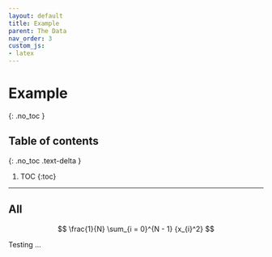 ```yaml
---
layout: default
title: Example
parent: The Data
nav_order: 3
custom_js:
- latex
---
```


# Example
{: .no_toc }

## Table of contents
{: .no_toc .text-delta }

1. TOC
{:toc}

---

## All

$$ \frac{1}{N} \sum_{i = 0}^{N - 1} {x_{i}^2} $$

Testing ...
